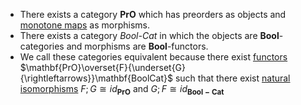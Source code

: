 -  There exists a category **PrO** which has preorders as objects and 
   [monotone maps](/docs/math/defs/monotone_map.qmd) as morphisms.
- There exists a category *Bool-Cat* in which the objects are 
  **Bool**-categories and morphisms are **Bool**-functors.
- We call these categories equivalent because there exist [functors](/docs/math/defs/functor.qmd) 
  $\mathbf{PrO}\overset{F}{\underset{G}{\rightleftarrows}}\mathbf{BoolCat}$ such 
  that there exist [natural isomorphisms](/docs/math/defs/natural_transformation.qmd) $F;G \cong id_\mathbf{PrO}$ 
  and $G;F \cong id_\mathbf{Bool-Cat}$